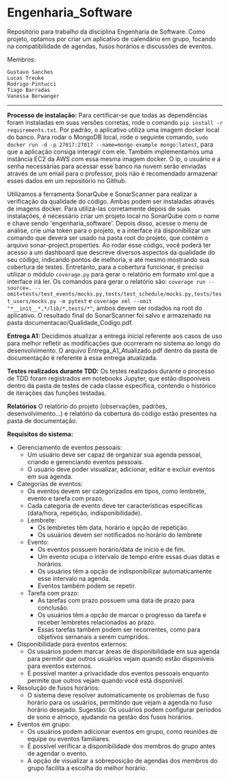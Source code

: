 # Engenharia_Software
Repositório para trabalho da disciplina Engenharia de Software. Como projeto, optamos por criar um aplicativo de calendário em grupo, focando na compatibilidade de agendas, fusos horários e discussões de eventos.

Membros:

    Gustavo Sanches
    Lucas Treuke
    Rodrigo Pintucci
    Tiago Barradas
    Vanessa Berwanger

<hr>

**Processo de instalação:**
Para certificar-se que todas as dependências foram instaladas em suas versões corretas, rode o comando `pip install -r requirements.txt`. Por padrão, o aplicativo utiliza uma imagem docker local do banco. Para rodar o MongoDB local, rode o seguinte comando, `sudo docker run -d -p 27017:27017 --name=mongo-example mongo:latest`, para que a aplicação consiga interagir com ele. Também implementamos  uma instância EC2 da AWS com essa mesma imagem docker. O ip, o usuário e a senha necessárias para acessar esse banco na nuvem serão enviadas através de um email para o professor, pois não é recomendado armazenar esses dados em um repositório no Github.

Utilizamos a ferramenta SonarQube e SonarScanner para realizar a verificação da qualidade do código. Ambas podem ser instaladas através de imagens docker. Para utilizá-las corretamente depois de suas instalações, é necessário criar um projeto local no SonarQube com o nome e chave sendo 'engenharia_software'. Depois disso, acesse o menu de análise, crie uma token para o projeto, e a interface irá disponibilizar um comando que deverá ser usado na pasta root do projeto, que contém o arquivo sonar-project.properties. Ao rodar esse código, você poderá ter acesso a um dashboard que descreve diversos aspectos da qualidade do seu código, indicando pontos de melhoria, e até mesmo mostrando sua cobertura de testes. Entretanto, para a cobertura funcionar, é preciso utilizar o módulo `coverage.py` para gerar o relatório em formato xml que a interface irá ler. Os comandos para gerar o relatório são: `coverage run --source=. --omit=tests/test_events/mocks.py,tests/test_schedule/mocks.py,tests/test_users/mocks.py -m pytest` e `coverage xml --omit "*__init__*,*/lib/*,tests/*"`, ambos devem ser rodados na root do aplicativo. O resultado final do SonarScanner foi salvo e armazenado na pasta documentacao/Qualidade_Codigo.pdf.

**Entrega A1:**
Decidimos atualizar a entrega inicial referente aos casos de uso para melhor refletir as modificações que ocorreram no sistema ao longo do desenvolvimento. O arquivo Entrega_A1_Atualizado.pdf dentro da pasta de documentação é referente à essa entrega atualizada.

**Testes realizados durante TDD:**
Os testes realizados durante o processo de TDD foram registrados em notebooks Jupyter, que estão disponíveis dentro da pasta de testes de cada classe específica, contendo o histórico de iterações das funções testadas. 

**Relatórios**
O relatório do projeto (observações, padrões, desenvolvimento...) e relatório da cobertura do código estão presentes na pasta de documentação. 

**Requisitos do sistema:**
-   Gerenciamento de eventos pessoais:
    -   Um usuário deve ser capaz de organizar sua agenda pessoal, criando e gerenciando eventos pessoais.
    -   O usuário deve poder visualizar, adicionar, editar e excluir eventos em sua agenda.
-   Categorias de eventos:
    -   Os eventos devem ser categorizados em tipos, como lembrete, evento e tarefa com prazo.
    -   Cada categoria de evento deve ter características específicas (data/hora, repetição, indisponibilidade).
    -   Lembrete:
        -   Os lembretes têm data, horário e opção de repetição.
        -   Os usuários devem ser notificados no horário do lembrete
    -   Evento:
        -   Os eventos possuem horário/data de início e de fim.
        -   Um evento ocupa o intervalo de tempo entre essas duas datas e horários.
        -   Os usuários têm a opção de indisponibilizar automaticamente esse intervalo na agenda.
        -   Eventos também podem se repetir.
    -   Tarefa com prazo:
        -   As tarefas com prazo possuem uma data de prazo para conclusão.
        -   Os usuários têm a opção de marcar o progresso da tarefa e receber lembretes relacionados ao prazo.
        -   Essas tarefas também podem ser recorrentes, como para objetivos semanais a serem cumpridos.
-   Disponibilidade para eventos externos:
    -   Os usuários podem marcar áreas de disponibilidade em sua agenda para permitir que outros usuários vejam quando estão disponíveis para eventos externos.
    -   É possível manter a privacidade dos eventos pessoais enquanto permite que outros vejam quando você está disponível.
-   Resolução de fusos horários:
    -   O sistema deve resolver automaticamente os problemas de fuso horário para os usuários, permitindo que vejam a agenda no fuso horário desejado. Sugestão: Os usuários podem configurar períodos de sono e almoço, ajudando na gestão dos fusos horários.
-   Eventos em grupo:
    -   Os usuários podem adicionar eventos em grupo, como reuniões de equipe ou eventos familiares.
    -   É possível verificar a disponibilidade dos membros do grupo antes de agendar o evento.
    -   A opção de visualizar a sobreposição de agendas dos membros do grupo facilita a escolha do melhor horário.

